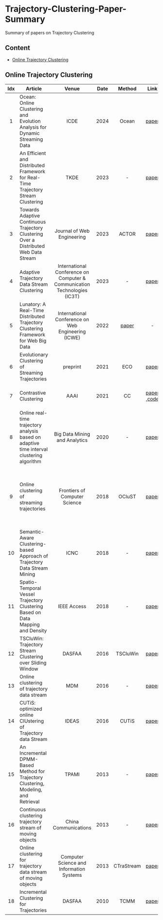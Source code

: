 # Trajectory-Clustering-Paper-Summary
Summary of papers on Trajectory Clustering
## Content
- [Online Trajectory Clustering](#Online-Trajectory-Clustering)

## Online Trajectory Clustering

| Idx | Article | Venue | Date | Method | Link | Note |
|:-------:|-------|:-------:|:-------:|:-------:|:-------:|-------|
|1| Ocean: Online Clustering and Evolution Analysis for Dynamic Streaming Data | ICDE | 2024 | Ocean | [paper](https://ieeexplore.ieee.org/abstract/document/10598139) | - |
|2| An Efficient and Distributed Framework for Real-Time Trajectory Stream Clustering | TKDE | 2023 | - | [paper](https://ieeexplore.ieee.org/abstract/document/10239520) | - |
|3| Towards Adaptive Continuous Trajectory Clustering Over a Distributed Web Data Stream | Journal of Web Engineering | 2023 | ACTOR | [paper](https://ieeexplore.ieee.org/abstract/document/10261474) | - |
|4| Adaptive Trajectory Data Stream Clustering | International Conference on Computer & Communication Technologies (IC3T) | 2023 | - | [paper](https://link.springer.com/chapter/10.1007/978-981-99-9707-7_23) | - |
|5| Lunatory: A Real-Time Distributed Trajectory Clustering Framework for Web Big Data | International Conference on Web Engineering (ICWE) | 2022 | [paper](https://link.springer.com/chapter/10.1007/978-3-031-09917-5_15) | - |
|6| Evolutionary Clustering of Streaming Trajectories | preprint | 2021 | ECO | [paper](https://arxiv.org/abs/2109.11609) | - |
|7| Contrastive Clustering | AAAI | 2021 | CC | [paper](https://arxiv.org/abs/2009.09687) ,[code](https://github.com/Yunfan-Li/Contrastive-Clustering) | An online clutering method |
|8| Online real-time trajectory analysis based on adaptive time interval clustering algorithm | Big Data Mining and Analytics | 2020 | - | [paper](https://ieeexplore.ieee.org/abstract/document/9007874) | - |
|9| Online clustering of streaming trajectories | Frontiers of Computer Science | 2018 | OCluST | [paper](https://link.springer.com/article/10.1007/s11704-017-6325-0) | The author is the same as that of `TSCluWin`, and the method is similar to it. |
|10| Semantic-Aware Clustering-based Approach of Trajectory Data Stream Mining | ICNC | 2018 | - | [paper](https://ieeexplore.ieee.org/abstract/document/8390371) |
|11| Spatio-Temporal Vessel Trajectory Clustering Based on Data Mapping and Density | IEEE Access | 2018 | - | [paper](https://ieeexplore.ieee.org/abstract/document/8443320) |
|12| TSCluWin: Trajectory Stream Clustering over Sliding Window | DASFAA | 2016 | TSCluWin | [paper](https://link.springer.com/chapter/10.1007/978-3-319-32049-6_9) |
|13| Online clustering of trajectory data stream | MDM | 2016 | - | [paper](https://ieeexplore.ieee.org/abstract/document/7517785/) |
|14| CUTiS: optimized online ClUstering of Trajectory data Stream | IDEAS | 2016 | CUTiS | [paper](https://dl.acm.org/doi/abs/10.1145/2938503.2938516) | 
|15| An Incremental DPMM-Based Method for Trajectory Clustering, Modeling, and Retrieval | TPAMI | 2013 | - | [paper](https://ieeexplore.ieee.org/abstract/document/6482546) |
|16| Continuous clustering trajectory stream of moving objects | China Communications | 2013 | - | [paper](https://ieeexplore.ieee.org/abstract/document/6623510) |
|17| Online clustering for trajectory data stream of moving objects | Computer Science and Information Systems | 2013 | CTraStream | [paper](https://doiserbia.nb.rs/img/doi/1820-0214/2013/1820-02141300049Y.pdf) | 
|18| Incremental Clustering for Trajectories | DASFAA | 2010 | TCMM | [paper](https://link.springer.com/chapter/10.1007/978-3-642-12098-5_3) |

